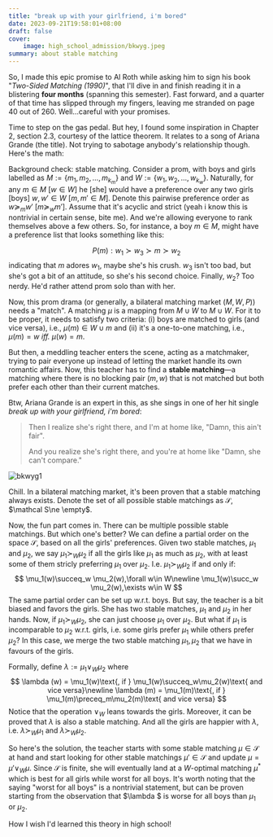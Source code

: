 ```yaml
---
title: "break up with your girlfriend, i'm bored"
date: 2023-09-21T19:58:01+08:00
draft: false
cover:
    image: high_school_admission/bkwyg.jpeg
summary: about stable matching
---
```


So, I made this epic promise to Al Roth while asking him to sign his book "*Two-Sided Matching (1990)*", that I'll dive in and finish reading it in a blistering **four months** (spanning this semester). Fast forward, and a quarter of that time has slipped through my fingers, leaving me stranded on page 40 out of 260. Well...careful with your promises.

Time to step on the gas pedal. But hey, I found some inspiration in Chapter 2, section 2.3, courtesy of the lattice theorem. It relates to a song of Ariana Grande (the title). Not trying to sabotage anybody's relationship though. Here's the math:

Background check: stable matching. Consider a prom, with boys and girls labelled as $M:=\{m_1, m_2, ..., m_{k_m}\}$ and $W:=\{w_1, w_2, ..., w_{k_w}\}$. Naturally, for any $m\in M$ [$w\in W$] he [she] would have a preference over any two girls [boys] $w, w'\in W$ [$m, m'\in M$]. Denote this pairwise preference order as $w\succeq_m w'$ [$m\succeq_w m'$]. Assume that it's acyclic and strict (yeah i know this is nontrivial in certain sense, bite me). And we're allowing everyone to rank themselves above a few others. So, for instance, a boy $m\in M$, might have a preference list that looks something like this:


$$
P(m):w_1 \succ w_3 \succ m \succ w_2
$$
indicating that $m$ adores $w_1$, maybe she's his crush. $w_3$ isn't too bad, but she's got a bit of an attitude, so she's his second choice. Finally, $w_2$? Too nerdy. He'd rather attend prom solo than with her.

Now, this prom drama (or generally, a bilateral matching market $(M, W, P)$) needs a "match". A matching $\mu$ is a mapping from $M\cup W$ to $M\cup W$. For it to be proper, it needs to satisfy two criteria: (i) boys are matched to girls (and vice versa), i.e., $\mu(m)\in W\cup{m}$ and (ii) it's a one-to-one matching, i.e., $\mu(m) = w$ *iff.* $\mu(w) = m$.

But then, a meddling teacher enters the scene, acting as a matchmaker, trying to pair everyone up instead of letting the market handle its own romantic affairs. Now, this teacher has to find a **stable matching**—a matching where there is no blocking pair $(m, w)$ that is not matched but both prefer each other than their current matches. 

Btw, Ariana Grande is an expert in this, as she sings in one of her hit single *break up with your girlfriend, i'm bored*:

> Then I realize she's right there, and I'm at home like, "Damn, this ain't fair".
>
> And you realize she's right there, and you're at home like "Damn, she can't compare."

![bkwyg1](/high_school_admission/bkwyg1.jpeg)

Chill. In a bilateral matching market, it's been proven that a stable matching always exists. Denote the set of all possible stable matchings as $\mathcal S$, $\mathcal S\ne \empty$.

Now, the fun part comes in. There can be multiple possible stable matchings. But which one's better? We can define a partial order on the space $\mathcal S$, based on all the girls' preferences. Given two stable matches, $\mu_1$ and $\mu_2$, we say $\mu_1 \succ_W \mu_2$ if all the girls like $\mu_1$ as much as $\mu_2$, with at least some of them stricly preferring $\mu_1$ over $\mu_2$. I.e. $\mu_1\succ_W \mu_2 \text{ if and only if:}$
$$
\mu_1(w)\succeq_w \mu_2(w),\forall w\in W\newline
\mu_1(w)\succ_w \mu_2(w),\exists w\in W
$$
The same partial order can be set up w.r.t. boys. But say, the teacher is a bit biased and favors the girls. She has two stable matches, $\mu_1$ and $\mu_2$ in her hands. Now, if $\mu_1\succ_W \mu_2$, she can just choose $\mu_1$ over $\mu_2$. But what if $\mu_1$ is incomparable to $\mu_2$ w.r.t. girls, i.e. some girls prefer $\mu_1$ while others prefer $\mu_2$? In this case, we merge the two stable matching $\mu_1, \mu_2$ that we have in favours of the girls. 

Formally, define $\lambda := \mu_1 \vee_W \mu_2$ where
$$
\lambda (w) = \mu_1(w)\text{, if } \mu_1(w)\succeq_w\mu_2(w)\text{ and vice versa}\newline
\lambda (m) = \mu_1(m)\text{, if } \mu_1(m)\preceq_m\mu_2(m)\text{ and vice versa}
$$
Notice that the operation $\vee_W$ leans towards the girls. Moreover, it can be proved that $\lambda$ is also a stable matching. And all the girls are happier with $\lambda$, i.e. $\lambda\succ_W \mu_1$ and $\lambda\succ_W \mu_2$.

So here's the solution, the teacher starts with some stable matching $\mu\in \mathcal S$ at hand and start looking for other stable matchings $\mu'\in \mathcal S$ and update $\mu = \mu' \vee_W\mu$. Since $\mathcal S$ is finite, she will eventually land at a $W$-optimal matching $\mu^*$ which is best for all girls while worst for all boys. It's worth noting that the saying "worst for all boys" is a nontrivial statement, but can be proven starting from the observation that $\lambda $ is worse for all boys than $\mu_1$ or $\mu_2$.

How I wish I'd learned this theory in high school!

